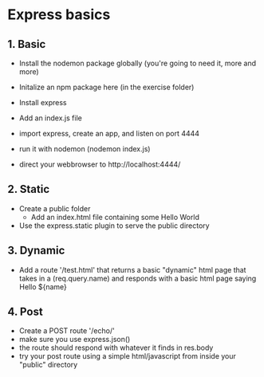 # Express basics

## 1. Basic
  - Install the nodemon package globally 
    (you're going to need it, more and more)

  - Initalize an npm package here (in the exercise folder)
  - Install express
  - Add an index.js file
  - import express, create an app, and listen on port 4444
  - run it with nodemon (nodemon index.js)
  - direct your webbrowser to http://localhost:4444/

## 2. Static
  - Create a public folder
      - Add an index.html file containing some Hello World
  - Use the express.static plugin to serve the public directory

## 3. Dynamic
  - Add a route '/test.html' that returns a basic "dynamic"
    html page that takes in a (req.query.name) and responds
    with a basic html page saying Hello ${name}

## 4. Post
  - Create a POST route '/echo/'
  - make sure you use express.json()
  - the route should respond with whatever it finds
    in res.body
  - try your post route using a simple
    html/javascript from inside your "public" directory 